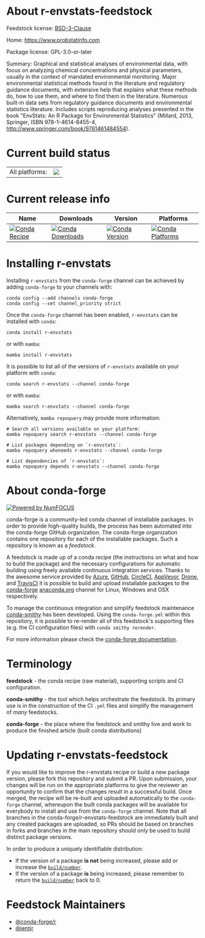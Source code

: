 About r-envstats-feedstock
==========================

Feedstock license: [BSD-3-Clause](https://github.com/conda-forge/r-envstats-feedstock/blob/main/LICENSE.txt)

Home: https://www.probstatinfo.com

Package license: GPL-3.0-or-later

Summary: Graphical and statistical analyses of environmental data, with  focus on analyzing chemical concentrations and physical parameters, usually in  the context of mandated environmental monitoring.  Major environmental  statistical methods found in the literature and regulatory guidance documents,  with extensive help that explains what these methods do, how to use them,  and where to find them in the literature.  Numerous built-in data sets from  regulatory guidance documents and environmental statistics literature.  Includes  scripts reproducing analyses presented in the book "EnvStats: An R Package for  Environmental Statistics" (Millard, 2013, Springer, ISBN 978-1-4614-8455-4,  <http://www.springer.com/book/9781461484554>).


Current build status
====================


<table><tr><td>All platforms:</td>
    <td>
      <a href="https://dev.azure.com/conda-forge/feedstock-builds/_build/latest?definitionId=5736&branchName=main">
        <img src="https://dev.azure.com/conda-forge/feedstock-builds/_apis/build/status/r-envstats-feedstock?branchName=main">
      </a>
    </td>
  </tr>
</table>

Current release info
====================

| Name | Downloads | Version | Platforms |
| --- | --- | --- | --- |
| [![Conda Recipe](https://img.shields.io/badge/recipe-r--envstats-green.svg)](https://anaconda.org/conda-forge/r-envstats) | [![Conda Downloads](https://img.shields.io/conda/dn/conda-forge/r-envstats.svg)](https://anaconda.org/conda-forge/r-envstats) | [![Conda Version](https://img.shields.io/conda/vn/conda-forge/r-envstats.svg)](https://anaconda.org/conda-forge/r-envstats) | [![Conda Platforms](https://img.shields.io/conda/pn/conda-forge/r-envstats.svg)](https://anaconda.org/conda-forge/r-envstats) |

Installing r-envstats
=====================

Installing `r-envstats` from the `conda-forge` channel can be achieved by adding `conda-forge` to your channels with:

```
conda config --add channels conda-forge
conda config --set channel_priority strict
```

Once the `conda-forge` channel has been enabled, `r-envstats` can be installed with `conda`:

```
conda install r-envstats
```

or with `mamba`:

```
mamba install r-envstats
```

It is possible to list all of the versions of `r-envstats` available on your platform with `conda`:

```
conda search r-envstats --channel conda-forge
```

or with `mamba`:

```
mamba search r-envstats --channel conda-forge
```

Alternatively, `mamba repoquery` may provide more information:

```
# Search all versions available on your platform:
mamba repoquery search r-envstats --channel conda-forge

# List packages depending on `r-envstats`:
mamba repoquery whoneeds r-envstats --channel conda-forge

# List dependencies of `r-envstats`:
mamba repoquery depends r-envstats --channel conda-forge
```


About conda-forge
=================

[![Powered by
NumFOCUS](https://img.shields.io/badge/powered%20by-NumFOCUS-orange.svg?style=flat&colorA=E1523D&colorB=007D8A)](https://numfocus.org)

conda-forge is a community-led conda channel of installable packages.
In order to provide high-quality builds, the process has been automated into the
conda-forge GitHub organization. The conda-forge organization contains one repository
for each of the installable packages. Such a repository is known as a *feedstock*.

A feedstock is made up of a conda recipe (the instructions on what and how to build
the package) and the necessary configurations for automatic building using freely
available continuous integration services. Thanks to the awesome service provided by
[Azure](https://azure.microsoft.com/en-us/services/devops/), [GitHub](https://github.com/),
[CircleCI](https://circleci.com/), [AppVeyor](https://www.appveyor.com/),
[Drone](https://cloud.drone.io/welcome), and [TravisCI](https://travis-ci.com/)
it is possible to build and upload installable packages to the
[conda-forge](https://anaconda.org/conda-forge) [anaconda.org](https://anaconda.org/)
channel for Linux, Windows and OSX respectively.

To manage the continuous integration and simplify feedstock maintenance
[conda-smithy](https://github.com/conda-forge/conda-smithy) has been developed.
Using the ``conda-forge.yml`` within this repository, it is possible to re-render all of
this feedstock's supporting files (e.g. the CI configuration files) with ``conda smithy rerender``.

For more information please check the [conda-forge documentation](https://conda-forge.org/docs/).

Terminology
===========

**feedstock** - the conda recipe (raw material), supporting scripts and CI configuration.

**conda-smithy** - the tool which helps orchestrate the feedstock.
                   Its primary use is in the construction of the CI ``.yml`` files
                   and simplify the management of *many* feedstocks.

**conda-forge** - the place where the feedstock and smithy live and work to
                  produce the finished article (built conda distributions)


Updating r-envstats-feedstock
=============================

If you would like to improve the r-envstats recipe or build a new
package version, please fork this repository and submit a PR. Upon submission,
your changes will be run on the appropriate platforms to give the reviewer an
opportunity to confirm that the changes result in a successful build. Once
merged, the recipe will be re-built and uploaded automatically to the
`conda-forge` channel, whereupon the built conda packages will be available for
everybody to install and use from the `conda-forge` channel.
Note that all branches in the conda-forge/r-envstats-feedstock are
immediately built and any created packages are uploaded, so PRs should be based
on branches in forks and branches in the main repository should only be used to
build distinct package versions.

In order to produce a uniquely identifiable distribution:
 * If the version of a package **is not** being increased, please add or increase
   the [``build/number``](https://docs.conda.io/projects/conda-build/en/latest/resources/define-metadata.html#build-number-and-string).
 * If the version of a package **is** being increased, please remember to return
   the [``build/number``](https://docs.conda.io/projects/conda-build/en/latest/resources/define-metadata.html#build-number-and-string)
   back to 0.

Feedstock Maintainers
=====================

* [@conda-forge/r](https://github.com/orgs/conda-forge/teams/r/)
* [@jentjr](https://github.com/jentjr/)

